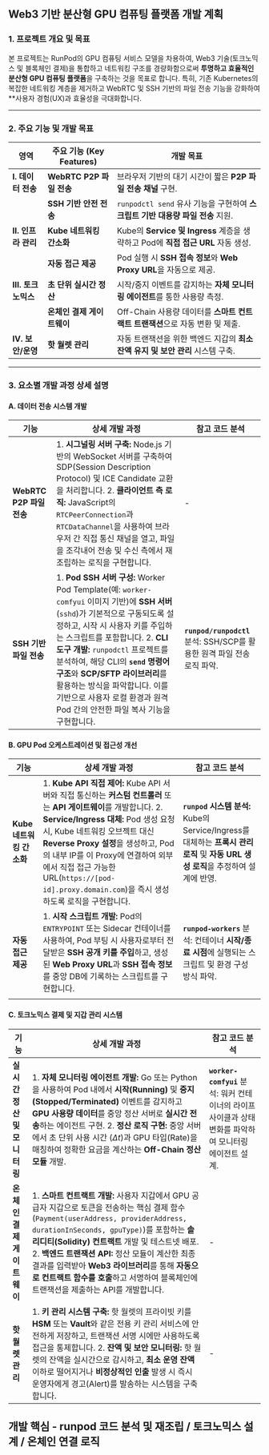 ## Web3 기반 분산형 GPU 컴퓨팅 플랫폼 개발 계획

### 1. 프로젝트 개요 및 목표

본 프로젝트는 RunPod의 GPU 컴퓨팅 서비스 모델을 차용하여, Web3 기술(토크노믹스 및 블록체인 결제)을 통합하고 네트워킹 구조를 경량화함으로써 **투명하고 효율적인 분산형 GPU 컴퓨팅 플랫폼**을 구축하는 것을 목표로 합니다. 특히, 기존 Kubernetes의 복잡한 네트워킹 계층을 제거하고 WebRTC 및 SSH 기반의 파일 전송 기능을 강화하여 **사용자 경험(UX)과 효율성을 극대화합니다.

---

### 2. 주요 기능 및 개발 목표

|**영역**|**주요 기능 (Key Features)**|**개발 목표**|
|---|---|---|
|**I. 데이터 전송**|**WebRTC P2P 파일 전송**|브라우저 기반의 대기 시간이 짧은 **P2P 파일 전송 채널** 구현.|
||**SSH 기반 안전 전송**|`runpodctl send` 유사 기능을 구현하여 **스크립트 기반 대용량 파일 전송** 지원.|
|**II. 인프라 관리**|**Kube 네트워킹 간소화**|Kube의 **Service 및 Ingress** 계층을 생략하고 Pod에 **직접 접근 URL** 자동 생성.|
||**자동 접근 제공**|Pod 실행 시 **SSH 접속 정보**와 **Web Proxy URL**을 자동으로 제공.|
|**III. 토크노믹스**|**초 단위 실시간 정산**|시작/중지 이벤트를 감지하는 **자체 모니터링 에이전트**를 통한 사용량 측정.|
||**온체인 결제 게이트웨이**|Off-Chain 사용량 데이터를 **스마트 컨트랙트 트랜잭션**으로 자동 변환 및 제출.|
|**IV. 보안/운영**|**핫 월렛 관리**|자동 트랜잭션을 위한 백엔드 지갑의 **최소 잔액 유지 및 보안 관리** 시스템 구축.|

---

### 3. 요소별 개발 과정 상세 설명

#### A. 데이터 전송 시스템 개발

| **기능**               | **상세 개발 과정**                                                                                                                                                                                                                                                                                          | **참고 코드 분석**                                            |
| -------------------- | ----------------------------------------------------------------------------------------------------------------------------------------------------------------------------------------------------------------------------------------------------------------------------------------------------- | ------------------------------------------------------- |
| **WebRTC P2P 파일 전송** | 1. **시그널링 서버 구축:** Node.js 기반의 WebSocket 서버를 구축하여 SDP(Session Description Protocol) 및 ICE Candidate 교환을 처리합니다. 2. **클라이언트 측 로직:** JavaScript의 `RTCPeerConnection`과 `RTCDataChannel`을 사용하여 브라우저 간 직접 통신 채널을 열고, 파일을 조각내어 전송 및 수신 측에서 재조립하는 로직을 구현합니다.                                                  | -                                                       |
| **SSH 기반 파일 전송**     | 1. **Pod SSH 서버 구성:** Worker Pod Template(예: `worker-comfyui` 이미지 기반)에 **SSH 서버**(`sshd`)가 기본적으로 구동되도록 설정하고, 시작 시 사용자 키를 주입하는 스크립트를 포함합니다. 2. **CLI 도구 개발:** `runpodctl` 프로젝트를 분석하여, 해당 CLI의 **`send` 명령어 구조**와 **SCP/SFTP 라이브러리**를 활용하는 방식을 파악합니다. 이를 기반으로 사용자 로컬 환경과 원격 Pod 간의 안전한 파일 복사 기능을 구현합니다. | **`runpod/runpodctl`** 분석: SSH/SCP를 활용한 원격 파일 전송 로직 파악. |

#### B. GPU Pod 오케스트레이션 및 접근성 개선

| **기능**            | **상세 개발 과정**                                                                                                                                                                                                                                                                   | **참고 코드 분석**                                                                                    |
| ----------------- | ------------------------------------------------------------------------------------------------------------------------------------------------------------------------------------------------------------------------------------------------------------------------------ | ----------------------------------------------------------------------------------------------- |
| **Kube 네트워킹 간소화** | 1. **Kube API 직접 제어:** Kube API 서버와 직접 통신하는 **커스텀 컨트롤러** 또는 **API 게이트웨이**를 개발합니다. 2. **Service/Ingress 대체:** Pod 생성 요청 시, Kube 네트워킹 오브젝트 대신 **Reverse Proxy 설정**을 생성하고, Pod의 내부 IP를 이 Proxy에 연결하여 외부에서 직접 접근 가능한 URL(`https://[pod-id].proxy.domain.com`)을 즉시 생성하도록 로직을 구현합니다. | **`runpod` 시스템 분석:** Kube의 Service/Ingress를 대체하는 **프록시 관리 로직** 및 **자동 URL 생성 로직**을 추정하여 설계에 반영. |
| **자동 접근 제공**      | 1. **시작 스크립트 개발:** Pod의 `ENTRYPOINT` 또는 Sidecar 컨테이너를 사용하여, Pod 부팅 시 사용자로부터 전달받은 **SSH 공개 키를 주입**하고, 생성된 **Web Proxy URL**과 **SSH 접속 정보**를 중앙 DB에 기록하는 스크립트를 구현합니다.                                                                                                            | **`runpod-workers`** 분석: 컨테이너 **시작/종료 시점**에 실행되는 스크립트 및 환경 구성 방식 파악.                            |
|                   |                                                                                                                                                                                                                                                                                |                                                                                                 |

#### C. 토크노믹스 결제 및 지갑 관리 시스템

|**기능**|**상세 개발 과정**|**참고 코드 분석**|
|---|---|---|
|**실시간 정산 및 모니터링**|1. **자체 모니터링 에이전트 개발:** Go 또는 Python을 사용하여 Pod 내에서 **시작(Running)** 및 **중지(Stopped/Terminated)** 이벤트를 감지하고 **GPU 사용량 데이터**를 중앙 정산 서버로 **실시간 전송**하는 에이전트 구현. 2. **정산 로직 구현:** 중앙 서버에서 초 단위 사용 시간 ($\Delta t$)과 GPU 타입(Rate)을 매칭하여 정확한 요금을 계산하는 **Off-Chain 정산 모듈** 개발.|**`worker-comfyui`** 분석: 워커 컨테이너의 라이프사이클과 상태 변화를 파악하여 모니터링 에이전트 설계.|
|**온체인 결제 게이트웨이**|1. **스마트 컨트랙트 개발:** 사용자 지갑에서 GPU 공급자 지갑으로 토큰을 전송하는 핵심 결제 함수(`Payment(userAddress, providerAddress, durationInSeconds, gpuType)`)를 포함하는 **솔리디티(Solidity) 컨트랙트** 개발 및 테스트넷 배포. 2. **백엔드 트랜잭션 API:** 정산 모듈이 계산한 최종 결과를 입력받아 **Web3 라이브러리**를 통해 **자동으로 컨트랙트 함수를 호출**하고 서명하여 블록체인에 트랜잭션을 제출하는 API를 개발합니다.|-|
|**핫 월렛 관리**|1. **키 관리 시스템 구축:** 핫 월렛의 프라이빗 키를 **HSM** 또는 **Vault**와 같은 전용 키 관리 서비스에 안전하게 저장하고, 트랜잭션 서명 시에만 사용하도록 접근을 통제합니다. 2. **잔액 및 보안 모니터링:** 핫 월렛의 잔액을 실시간으로 감시하고, **최소 운영 잔액** 이하로 떨어지거나 **비정상적인 인출** 발생 시 즉시 운영자에게 경고(Alert)를 발송하는 시스템을 구축합니다.|-|

## 개발 핵심 - runpod 코드 분석 및 재조립 / 토크노믹스 설계 / 온체인 연결 로직
